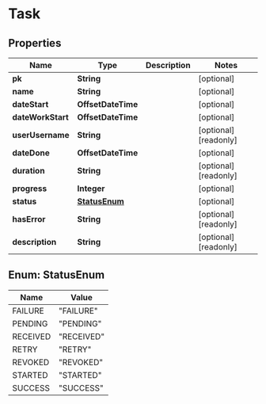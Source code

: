 

# Task


## Properties

Name | Type | Description | Notes
------------ | ------------- | ------------- | -------------
**pk** | **String** |  |  [optional]
**name** | **String** |  |  [optional]
**dateStart** | **OffsetDateTime** |  |  [optional]
**dateWorkStart** | **OffsetDateTime** |  |  [optional]
**userUsername** | **String** |  |  [optional] [readonly]
**dateDone** | **OffsetDateTime** |  |  [optional]
**duration** | **String** |  |  [optional] [readonly]
**progress** | **Integer** |  |  [optional]
**status** | [**StatusEnum**](#StatusEnum) |  |  [optional]
**hasError** | **String** |  |  [optional] [readonly]
**description** | **String** |  |  [optional] [readonly]



## Enum: StatusEnum

Name | Value
---- | -----
FAILURE | &quot;FAILURE&quot;
PENDING | &quot;PENDING&quot;
RECEIVED | &quot;RECEIVED&quot;
RETRY | &quot;RETRY&quot;
REVOKED | &quot;REVOKED&quot;
STARTED | &quot;STARTED&quot;
SUCCESS | &quot;SUCCESS&quot;



